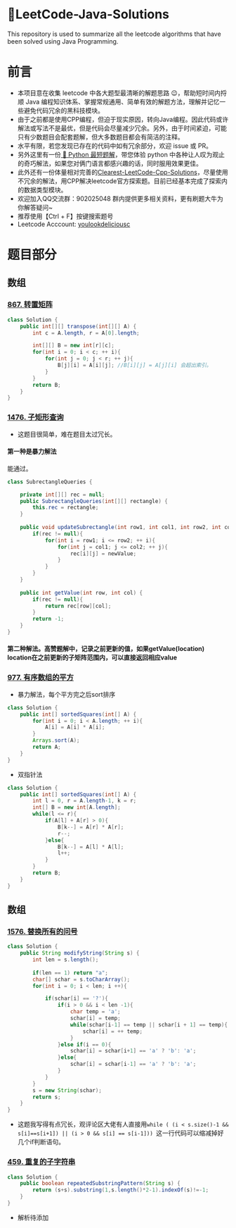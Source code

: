 # 🐯LeetCode-Java-Solutions
This repository is used to summarize all the leetcode algorithms that have been solved using Java Programming.

# 前言
- 本项目意在收集 leetcode 中各大题型最清晰的解题思路 😉，帮助短时间内捋顺 Java 编程知识体系、掌握常规通用、简单有效的解题方法，理解并记忆一些避免代码冗余的黑科技模块。
- 由于之前都是使用CPP编程，但迫于现实原因，转向Java编程。因此代码或许解法或写法不是最优，但是代码会尽量减少冗余。另外，由于时间紧迫，可能只有少数题目会配套题解，但大多数题目都会有简洁的注释。
- 水平有限，若您发现已存在的代码中如有冗余部分，欢迎 issue 或 PR。
- 另外这里有一份[ 🐍 Python 最短题解](https://github.com/cy69855522/Shortest-LeetCode-Python-Solutions)，带您体验 python 中各种让人叹为观止的奇巧解法，如果您对俩门语言都感兴趣的话，同时服用效果更佳。
- 此外还有一份体量相对完善的[Clearest-LeetCode-Cpp-Solutions](https://github.com/YouLookDeliciousC/Clearest-LeetCode-Cpp-Solutions)，尽量使用不冗余的解法，用CPP解决leetcode官方探索题。目前已经基本完成了探索内的数据类型模块。
- 欢迎加入QQ交流群：902025048 群内提供更多相关资料，更有刷题大牛为你解答疑问~
- 推荐使用【Ctrl + F】按键搜索题号
- Leetcode Acccount: [youlookdeliciousc](https://leetcode-cn.com/u/youlookdeliciousc/)
# 题目部分
## 数组
### [867. 转置矩阵](https://leetcode-cn.com/problems/transpose-matrix/)
```java
class Solution {
    public int[][] transpose(int[][] A) {
        int c = A.length, r = A[0].length;

        int[][] B = new int[r][c];
        for(int i = 0; i < c; ++ i){
            for(int j = 0; j < r; ++ j){
                B[j][i] = A[i][j]; //B[i][j] = A[j][i] 会超出索引。
            }
        }
        return B;
    }
}

```
### [1476. 子矩形查询](https://leetcode-cn.com/problems/subrectangle-queries/)
- 这题目很简单，难在题目太过冗长。
#### 第一种是暴力解法
能通过。
```java
class SubrectangleQueries {

    private int[][] rec = null;
    public SubrectangleQueries(int[][] rectangle) {
        this.rec = rectangle;
    }
    
    public void updateSubrectangle(int row1, int col1, int row2, int col2, int newValue) {
        if(rec != null){
            for(int i = row1; i <= row2; ++ i){
                for(int j = col1; j <= col2; ++ j){
                    rec[i][j] = newValue;
                }
            }
        }
    }
    
    public int getValue(int row, int col) {
        if(rec != null){
            return rec[row][col];
        }
        return -1;
    }
}

```

#### 第二种解法。高赞题解中，记录之前更新的值，如果getValue(location) location在之前更新的子矩阵范围内，可以直接返回相应value
### [977. 有序数组的平方](https://leetcode-cn.com/problems/squares-of-a-sorted-array/)
- 暴力解法，每个平方完之后sort排序
```java
class Solution {
    public int[] sortedSquares(int[] A) {
        for(int i = 0; i < A.length; ++ i){
            A[i] = A[i] * A[i];
        }
        Arrays.sort(A);
        return A;
    }
}
```

- 双指针法
```java
class Solution {
    public int[] sortedSquares(int[] A) {
        int l = 0, r = A.length-1, k = r;
        int[] B = new int[A.length];
        while(l <= r){
            if(A[l] + A[r] > 0){
                B[k--] = A[r] * A[r];
                r--;
            }else{
                B[k--] = A[l] * A[l];
                l++;
            }
        }
        return B;
    }
}
```

## 数组

### [1576. 替换所有的问号](https://leetcode-cn.com/problems/replace-all-s-to-avoid-consecutive-repeating-characters/)
```java
class Solution {
    public String modifyString(String s) {
        int len = s.length();
        
        if(len == 1) return "a";
        char[] schar = s.toCharArray();
        for(int i = 0; i < len; i ++){

            if(schar[i] == '?'){
                if(i > 0 && i < len -1){
                    char temp = 'a';
                    schar[i] = temp;
                    while(schar[i-1] == temp || schar[i + 1] == temp){
                        schar[i] = ++ temp;
                    }
                }else if(i == 0){
                    schar[i] = schar[i+1] == 'a' ? 'b': 'a';
                }else{
                    schar[i] = schar[i-1] == 'a' ? 'b': 'a';
                }
            }
        }
        s = new String(schar);
        return s;
    }
}
```
- 这题我写得有点冗长，观评论区大佬有人直接用`while ( (i < s.size()-1 && s[i]==s[i+1]) || (i > 0 && s[i] == s[i-1])) `这一行代码可以缩减掉好几个if判断语句。



### [459. 重复的子字符串](https://leetcode-cn.com/problems/repeated-substring-pattern/)
```java
class Solution {
    public boolean repeatedSubstringPattern(String s) {
        return (s+s).substring(1,s.length()*2-1).indexOf(s)!=-1;
    }
}
```
- 解析待添加

### []()



### []()


### []()
